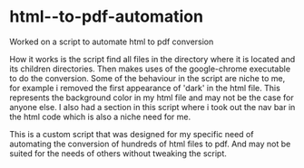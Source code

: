# html--to-pdf-automation
Worked on a script to automate html to pdf conversion

How it works is the script find all files in the directory where it is located and its children directories. Then makes uses of the google-chrome executable to do the conversion. Some of the behaviour in the script are niche to me, for example i removed the first appearance of 'dark' in the html file. This represents the background color in my html file and may not be the case for anyone else. I also had a section in this script where i took out the nav bar in the html code which is also a niche need for me.

This is a custom script that was designed for my specific need of automating the conversion of hundreds of html files to pdf. And may not be suited for the needs of others without tweaking the script. 
